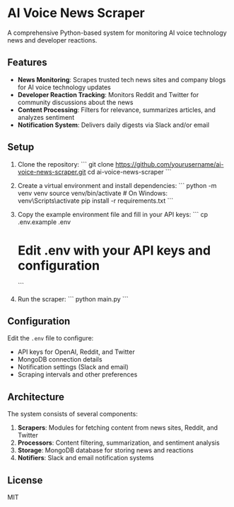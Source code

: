 # AI Voice News Scraper

A comprehensive Python-based system for monitoring AI voice technology news and developer reactions.

## Features

- **News Monitoring**: Scrapes trusted tech news sites and company blogs for AI voice technology updates
- **Developer Reaction Tracking**: Monitors Reddit and Twitter for community discussions about the news
- **Content Processing**: Filters for relevance, summarizes articles, and analyzes sentiment
- **Notification System**: Delivers daily digests via Slack and/or email

## Setup

1. Clone the repository:
   \`\`\`
   git clone https://github.com/yourusername/ai-voice-news-scraper.git
   cd ai-voice-news-scraper
   \`\`\`

2. Create a virtual environment and install dependencies:
   \`\`\`
   python -m venv venv
   source venv/bin/activate  # On Windows: venv\Scripts\activate
   pip install -r requirements.txt
   \`\`\`

3. Copy the example environment file and fill in your API keys:
   \`\`\`
   cp .env.example .env
   # Edit .env with your API keys and configuration
   \`\`\`

4. Run the scraper:
   \`\`\`
   python main.py
   \`\`\`

## Configuration

Edit the `.env` file to configure:

- API keys for OpenAI, Reddit, and Twitter
- MongoDB connection details
- Notification settings (Slack and email)
- Scraping intervals and other preferences

## Architecture

The system consists of several components:

1. **Scrapers**: Modules for fetching content from news sites, Reddit, and Twitter
2. **Processors**: Content filtering, summarization, and sentiment analysis
3. **Storage**: MongoDB database for storing news and reactions
4. **Notifiers**: Slack and email notification systems

## License

MIT
